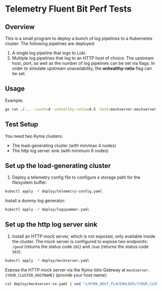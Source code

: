 # Telemetry Fluent Bit Perf Tests

## Overview

This is a small program to deploy a bunch of log pipelines to a Kubernetes cluster. The following pipelines are deployed:
1. A single log pipeline that logs to Loki.
2. Multiple log pipelines that log to an HTTP host of choice. The upstream host, port, as well as the number of log pipelines can be set via flags.
In order to simulate upstream unavailability, the **unhealthy-ratio** flag can be set.

## Usage

Example:
```bash
go run ./... -count=4 -unhealthy-ratio=0.5 -host=mockserver.mockserver -port=1080
```

## Test Setup

You need two Kyma clusters:
- The load-generating cluster (with min/max 4 nodes)
- The http log server sink (with minimum 6 nodes)

## Set up the load-generating cluster

1. Deploy a telemetry config file to configure a storage path for the filesystem buffer:

```bash
kubectl apply -f deploy/telemetry-config.yaml
```

Install a dummy log generator:
```bash
kubectl apply -f deploy/logspammer.yaml
```

## Set up the http log server sink

1. Install an HTTP mock server, which is not exposed, only available inside the cluster.
   The mock server is configured to expose two endpoints: `/good` (returns the status code `201`) and `/bad` (returns the status code `503`):
```bash
kubectl apply -f deploy/mockserver.yaml
```

Expose the HTTP mock server via the Kyma Istio Gateway at `mockserver.{YOUR_CLUSTER_HOSTNAME}` (provide your host name):
```bash
cat deploy/mockserver-vs.yaml | sed "s/KYMA_HOST_PLACEHOLDER/{YOUR_CLUSTER_HOSTNAME}/g" | kubectl apply -f -
``` 

